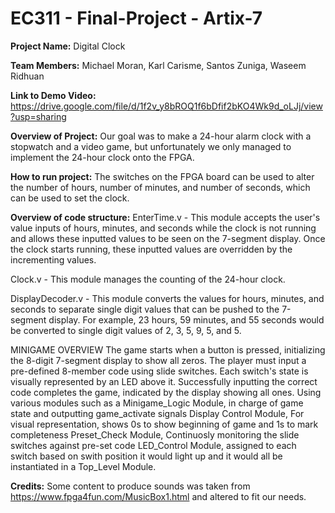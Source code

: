 # EC311 - Final-Project - Artix-7

**Project Name:**
Digital Clock

**Team Members:**
Michael Moran, Karl Carisme, Santos Zuniga, Waseem Ridhuan

**Link to Demo Video:** https://drive.google.com/file/d/1f2v_y8bROQ1f6bDfif2bKO4Wk9d_oLJj/view?usp=sharing


**Overview of Project:**
Our goal was to make a 24-hour alarm clock with a stopwatch and a video game, but unfortunately we only managed to implement the 24-hour clock onto the FPGA.

**How to run project:**
The switches on the FPGA board can be used to alter the number of hours, number of minutes, and number of seconds, which can be used to set the clock.

**Overview of code structure:**
EnterTime.v - This module accepts the user's value inputs of hours, minutes, and seconds while the clock is not running and allows these inputted values to be seen on the 7-segment display. Once the clock starts running, these inputted values are overridden by the incrementing values.

Clock.v - This module manages the counting of the 24-hour clock.

DisplayDecoder.v - This module converts the values for hours, minutes, and seconds to separate single digit values that can be pushed to the 7-segment display. For example, 23 hours, 59 minutes, and 55 seconds would be converted to single digit values of 2, 3, 5, 9, 5, and 5.

MINIGAME OVERVIEW The game starts when a button is pressed, initializing the 8-digit 7-segment display to show all zeros. The player must input a pre-defined 8-member code using slide switches. Each switch's state is visually represented by an LED above it. Successfully inputting the correct code completes the game, indicated by the display showing all ones. Using various modules such as a Minigame_Logic Module, in charge of game state and outputting game_activate signals Display Control Module, For visual representation, shows 0s to show beginning of game and 1s to mark completeness Preset_Check Module, Continuosly monitoring the slide switches against pre-set code LED_Control Module, assigned to each switch based on swith position it would light up and it would all be instantiated in a Top_Level Module.

**Credits:**
Some content to produce sounds was taken from https://www.fpga4fun.com/MusicBox1.html and altered to fit our needs.
